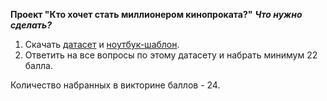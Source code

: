 **Проект "Кто хочет стать миллионером кинопроката?"**
***Что нужно сделать?***
1. Скачать [датасет](https://lms.skillfactory.ru/assets/courseware/v1/1d68c628a08cd5521ae70e976577568b/asset-v1:Skillfactory+DST-PRO+15APR2020+type@asset+block/movie_bd_v5.csv) 
и [ноутбук-шаблон](https://lms.skillfactory.ru/assets/courseware/v1/801e20cf79a6fd344ffc8edec681e0fd/asset-v1:Skillfactory+DST-PRO+15APR2020+type@asset+block/Movies_IMBD_v4.1_TEMPLATE.ipynb).
2. Ответить на все вопросы по этому датасету и набрать минимум 22 балла.

Количество набранных в викторине баллов - 24.
